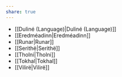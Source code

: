 ```yaml
---
share: true
---
```

 - [[Duliné (Language)|Duliné (Language)]]
 - [[Eredméadinn|Eredméadinn]]
 - [[Runar|Runar]]
 - [[Serithë|Serithë]]
 - [[Tholni|Tholni]]
 - [[Tokhal|Tokhal]]
 - [[Vilirë|Vilirë]]